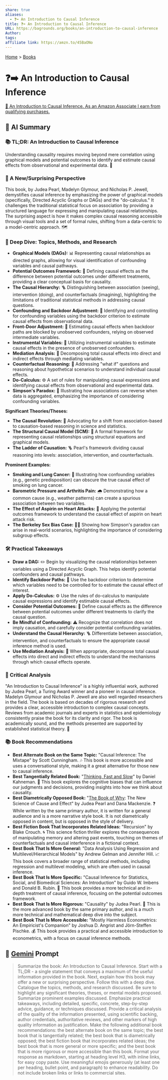 ```yaml
---
share: true
aliases:
  - ❓➡️ An Introduction to Causal Inference
title: ❓➡️ An Introduction to Causal Inference
URL: https://bagrounds.org/books/an-introduction-to-causal-inference
Author: 
tags: 
affiliate link: https://amzn.to/45BaONo
---
```

[Home](../index.md) > [Books](./index.md)  
# ❓➡️ An Introduction to Causal Inference  
[🛒 An Introduction to Causal Inference. As an Amazon Associate I earn from qualifying purchases.](https://amzn.to/45BaONo)  
  
## 🤖 AI Summary  
### 📚 TL;DR: An Introduction to Causal Inference  
Understanding causality requires moving beyond mere correlation using graphical models and potential outcomes to identify and estimate causal effects from observational and experimental data. 🎯  
  
### 🤯 A New/Surprising Perspective  
This book, by Judea Pearl, Madelyn Glymour, and Nicholas P. Jewell, demystifies causal inference by emphasizing the power of graphical models (specifically, Directed Acyclic Graphs or DAGs) and the "do-calculus." It challenges the traditional statistical focus on association by providing a structured language for expressing and manipulating causal relationships. The surprising aspect is how it makes complex causal reasoning accessible through visual tools and a set of formal rules, shifting from a data-centric to a model-centric approach. 🗺️  
  
### 🧐 Deep Dive: Topics, Methods, and Research  
* **Graphical Models (DAGs):** 📊 Representing causal relationships as directed graphs, allowing for visual identification of confounding variables and causal pathways.  
* **Potential Outcomes Framework:** 🧪 Defining causal effects as the difference between potential outcomes under different treatments, providing a clear conceptual basis for causality.  
* **The Causal Hierarchy:** 🪜 Distinguishing between association (seeing), intervention (doing), and counterfactuals (imagining), highlighting the limitations of traditional statistical methods in addressing causal questions.  
* **Confounding and Backdoor Adjustment:** 🚪 Identifying and controlling for confounding variables using the backdoor criterion to estimate causal effects from observational data.  
* **Front-Door Adjustment:** 🚪 Estimating causal effects when backdoor paths are blocked by unobserved confounders, relying on observed intermediate variables.  
* **Instrumental Variables:** 🎻 Utilizing instrumental variables to estimate causal effects in the presence of unobserved confounders.  
* **Mediation Analysis:** 🔗 Decomposing total causal effects into direct and indirect effects through mediating variables.  
* **Counterfactual Reasoning:** 💭 Addressing "what if" questions and reasoning about hypothetical scenarios to understand individual causal effects.  
* **Do-Calculus:** ⚙️ A set of rules for manipulating causal expressions and identifying causal effects from observational and experimental data.  
* **Simpson's Paradox:** 🤯 Illustrating how associations can reverse when data is aggregated, emphasizing the importance of considering confounding variables.  
  
**Significant Theories/Theses:**  
* **The Causal Revolution:** 🚀 Advocating for a shift from association-based to causation-based reasoning in science and statistics.  
* **The Structural Causal Model (SCM):** 🧱 A formal framework for representing causal relationships using structural equations and graphical models.  
* **The Ladder of Causation:** 🪜 Pearl's framework dividing causal reasoning into levels: association, intervention, and counterfactuals.  
  
**Prominent Examples:**  
* **Smoking and Lung Cancer:** 🚬 Illustrating how confounding variables (e.g., genetic predisposition) can obscure the true causal effect of smoking on lung cancer.  
* **Barometric Pressure and Arthritis Pain:** 🌧️ Demonstrating how a common cause (e.g., weather patterns) can create a spurious association between two variables.  
* **The Effect of Aspirin on Heart Attacks:** 💊 Applying the potential outcomes framework to understand the causal effect of aspirin on heart attack risk.  
* **The Berkeley Sex Bias Case:** 👩‍🎓 Showing how Simpson's paradox can arise in real-world scenarios, highlighting the importance of considering subgroup effects.  
  
### 🛠️ Practical Takeaways  
* **Draw a DAG:** ✏️ Begin by visualizing the causal relationships between variables using a Directed Acyclic Graph. This helps identify potential confounders and causal pathways.  
* **Identify Backdoor Paths:** 🚪 Use the backdoor criterion to determine which variables need to be controlled for to estimate the causal effect of interest.  
* **Apply Do-Calculus:** ⚙️ Use the rules of do-calculus to manipulate causal expressions and identify estimable causal effects.  
* **Consider Potential Outcomes:** 🧪 Define causal effects as the difference between potential outcomes under different treatments to clarify the causal question.  
* **Be Mindful of Confounding:** ⚠️ Recognize that correlation does not imply causation, and carefully consider potential confounding variables.  
* **Understand the Causal Hierarchy:** 🪜 Differentiate between association, intervention, and counterfactuals to ensure the appropriate causal inference method is used.  
* **Use Mediation Analysis:** 🔗 When appropriate, decompose total causal effects into direct and indirect effects to understand the mechanisms through which causal effects operate.  
  
### 🧐 Critical Analysis  
"An Introduction to Causal Inference" is a highly influential work, authored by Judea Pearl, a Turing Award winner and a pioneer in causal inference. Madelyn Glymour and Nicholas P. Jewell are also well regarded researchers in the field. The book is based on decades of rigorous research and provides a clear, accessible introduction to complex causal concepts. Reviews from academic journals and experts in statistics and epidemiology consistently praise the book for its clarity and rigor. The book is academically sound, and the methods presented are supported by established statistical theory. 🔬  
  
### 📚 Book Recommendations  
* **Best Alternate Book on the Same Topic:** "Causal Inference: The Mixtape" by Scott Cunningham. 🎶 This book is more accessible and uses a conversational style, making it a great alternative for those new to causal inference.  
* **Best Tangentially Related Book:** "[Thinking, Fast and Slow](./thinking-fast-and-slow.md)" by Daniel Kahneman. 🧠 This book explores the cognitive biases that can influence our judgments and decisions, providing insights into how we think about causality.  
* **Best Diametrically Opposed Book:** "[The Book of Why](./the-book-of-why.md): The New Science of Cause and Effect" by Judea Pearl and Dana Mackenzie. ❓ While written by the same primary author, it is written for a general audience and is a more narrative style book. It is not diametrically opposed in content, but is opposed in the style of delivery.  
* **Best Fiction Book That Incorporates Related Ideas:** "Recursion" by Blake Crouch. 🌀 This science fiction thriller explores the consequences of manipulating memory and altering past events, touching on themes of counterfactuals and causal interference in a fictional context.  
* **Best Book That Is More General:** "Data Analysis Using Regression and Multilevel/Hierarchical Models" by Andrew Gelman and Jennifer Hill. 📈 This book covers a broader range of statistical methods, including regression and multilevel modeling, which are often used in causal inference.  
* **Best Book That Is More Specific:** "Causal Inference for Statistics, Social, and Biomedical Sciences: An Introduction" by Guido W. Imbens and Donald B. Rubin. 🔬 This book provides a more technical and in-depth treatment of causal inference, focusing on the potential outcomes framework.  
* **Best Book That Is More Rigorous:** "Causality" by Judea Pearl. 🧠 This is the more advanced book by the same primary author, and is a much more technical and mathematical deep dive into the subject.  
* **Best Book That Is More Accessible:** "Mostly Harmless Econometrics: An Empiricist's Companion" by Joshua D. Angrist and Jörn-Steffen Pischke. 💰 This book provides a practical and accessible introduction to econometrics, with a focus on causal inference methods.  
  
## 💬 [Gemini](https://gemini.google.com) Prompt  
> Summarize the book: An Introduction to Causal Inference. Start with a TL;DR - a single statement that conveys a maximum of the useful information provided in the book. Next, explain how this book may offer a new or surprising perspective. Follow this with a deep dive. Catalogue the topics, methods, and research discussed. Be sure to highlight any significant theories, theses, or mental models proposed. Summarize prominent examples discussed. Emphasize practical takeaways, including detailed, specific, concrete, step-by-step advice, guidance, or techniques discussed. Provide a critical analysis of the quality of the information presented, using scientific backing, author credentials, authoritative reviews, and other markers of high quality information as justification. Make the following additional book recommendations: the best alternate book on the same topic; the best book that is tangentially related; the best book that is diametrically opposed; the best fiction book that incorporates related ideas; the best book that is more general or more specific; and the best book that is more rigorous or more accessible than this book. Format your response as markdown, starting at heading level H3, with inline links, for easy copy paste. Use meaningful emojis generously (at least one per heading, bullet point, and paragraph) to enhance readability. Do not include broken links or links to commercial sites.